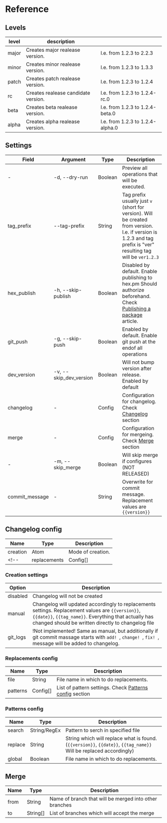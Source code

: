# Reference

## Levels
| level | description                         |                                   |
|-------|-------------------------------------|-----------------------------------|
| major | Creates major realease version.     |  I.e. from 1.2.3 to 2.2.3         |
| minor | Creates minor realease version.     |  I.e. from 1.2.3 to 1.3.3         |
| patch | Creates patch realease version.     |  I.e. from 1.2.3 to 1.2.4         |
| rc    | Creates realease candidate version. |  I.e. from 1.2.3 to 1.2.4-rc.0    |
| beta  | Creates beta realease version.      |  I.e. from 1.2.3 to 1.2.4-beta.0  |
| alpha | Creates alpha realease version.     |  I.e. from 1.2.3 to 1.2.4-alpha.0 |

## Settings
| Field           | Argument                | Type    | Description |
|-----------------|-------------------------|---------|-------------|
| -               | -d, --dry-run           | Boolean | Preview all operations that will be executed. |
| tag_prefix      | --tag-prefix            | String  | Tag prefix usually just `v` (short for version). Will be created from version. I.e. if version is 1.2.3 and tag prefix is "ver" resulting tag will be `ver1.2.3`
| hex_publish     | -h, --skip-publish      | Boolean | Disabled by default. Enable publishing to hex.pm Should authorize beforehand. Check [Publishing a package](https://hex.pm/docs/publish) article. 
| git_push        | -g, --skip-push         | Boolean | Enabled by default. Enable git push at the endof all operations
| dev_version     | -v, --skip_dev_version  | Boolean | Will not bump version after release. Enabled by default
| changelog       | -                       | Config  | Configuration for changelog. Check [Changelog](#changelog-config) section
| merge           | -                       | Config  | Configuration for mergeing. Check [Merge](#merge) section
| -               | -m, --skip_merge        | Boolean | Will skip merge if configures (NOT RELEASED)
| commit_message  | -                   | String  | Overwrite for commit message. Replacement values are `{{version}}`

## Changelog config
| Name          | Type      | Description                   |
|---------------|-----------|-------------------------------|
| creation      | Atom      | Mode of creation.             |
<!-- | replacements  | Config[]  | List of replacement settings. Check [Replacements config](#replacements-config) section | -->

### Creation settings
| Option        | Description                   |
|---------------|-------------------------------|
| disabled      | Changelog will not be created |
| manual        | Changelog will updated accordingly to replacements settings. Replacement values are `{{version}}`, `{{date}}`, `{{tag_name}}`. Everything that actually has changed should be written directly to changelog file
| git_logs      | !Not implemented! Same as manual, but additionally if git commit massage starts with `add! `, `change! `, `fix! `, message will be added to changelog.

### Replacements config
| Name      | Type      | Description                             |
|-----------|-----------|-----------------------------------------|
| file      | String    | File name in which to do replacements.  |
| patterns  | Config[]  | List of pattern settings. Check [Patterns config](#patterns-config) section |

### Patterns config
| Name      | Type          | Description                             |
|-----------|---------------|-----------------------------------------|
| search    | String/RegEx  | Pattern to serch in specified file      |
| replace   | String        | String which will replace what is found. (`{{version}}`, `{{date}}`, `{{tag_name}}` Will be replaced accordingly)  |
| global    | Boolean       | File name in which to do replacements.  |

## Merge
| Name  | Type     | Description                                            |
|-------|----------|--------------------------------------------------------|
| from  | String   | Name of branch that will be merged into other branches |
| to    | String[] | List of branches which will accept the merge           |